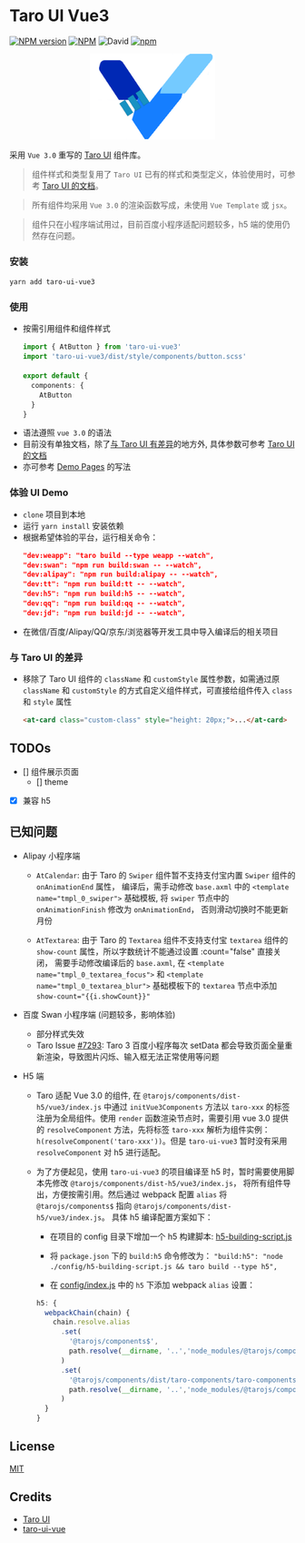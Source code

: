 # Taro UI Vue3
[![NPM version](https://img.shields.io/npm/v/taro-ui-vue3.svg)](https://npmjs.org/package/taro-ui-vue3)
[![NPM](https://img.shields.io/npm/l/taro-ui-vue3)](./LECENSE)
![David](https://img.shields.io/david/b2nil/taro-ui-vue3)
[![npm](https://img.shields.io/npm/dm/taro-ui-vue3)](https://www.npmjs.com/package/taro-ui-vue3)

<p align="center">
  <img height="150" alt="taro-ui-vue3 logo" src="./src/assets/images/logo_taro.png"/>
</p>

采用 `Vue 3.0` 重写的 [Taro UI](https://github.com/NervJS/taro-ui) 组件库。

> 组件样式和类型复用了 `Taro UI` 已有的样式和类型定义，体验使用时，可参考 [Taro UI 的文档](https://taro-ui.jd.com/#/docs/introduction)。

> 所有组件均采用 `Vue 3.0` 的渲染函数写成，未使用 `Vue Template` 或 `jsx`。

> 组件只在小程序端试用过，目前百度小程序适配问题较多，h5 端的使用仍然存在问题。

### 安装
```bash
yarn add taro-ui-vue3
```

### 使用
- 按需引用组件和组件样式
  ```typescript
  import { AtButton } from 'taro-ui-vue3'
  import 'taro-ui-vue3/dist/style/components/button.scss'

  export default {
    components: {
      AtButton
    }
  }
  ```
- 语法遵照 `vue 3.0` 的语法
- 目前没有单独文档，除了[与 Taro UI 有差异](#与-Taro-UI-的差异)的地方外, 具体参数可参考 [Taro UI 的文档](https://taro-ui.jd.com/#/docs/introduction)
- 亦可参考 [Demo Pages](./src/pages) 的写法

### 体验 UI Demo
- `clone` 项目到本地
- 运行 `yarn install` 安装依赖
- 根据希望体验的平台，运行相关命令：
  ```json
  "dev:weapp": "taro build --type weapp --watch",
  "dev:swan": "npm run build:swan -- --watch",
  "dev:alipay": "npm run build:alipay -- --watch",
  "dev:tt": "npm run build:tt -- --watch",
  "dev:h5": "npm run build:h5 -- --watch",
  "dev:qq": "npm run build:qq -- --watch",
  "dev:jd": "npm run build:jd -- --watch",
  ```
- 在微信/百度/Alipay/QQ/京东/浏览器等开发工具中导入编译后的相关项目

### 与 Taro UI 的差异
- 移除了 Taro UI 组件的 `className` 和 `customStyle` 属性参数，如需通过原 `className` 和 `customStyle` 的方式自定义组件样式，可直接给组件传入 `class` 和 `style` 属性
  ```html
  <at-card class="custom-class" style="height: 20px;">...</at-card>
  ```

## TODOs
 - [] 组件展示页面
   - [] theme

 - [x] 兼容 h5
    

## 已知问题
- Alipay 小程序端
  - `AtCalendar`: 由于 Taro 的 `Swiper` 组件暂不支持支付宝内置 `Swiper` 组件的 `onAnimationEnd` 属性， 编译后，需手动修改 `base.axml` 中的 `<template  name="tmpl_0_swiper">` 基础模板, 将 `swiper` 节点中的 `onAnimationFinish` 修改为 `onAnimationEnd`， 否则滑动切换时不能更新月份

  - `AtTextarea`: 由于 Taro 的 `Textarea` 组件不支持支付宝 `textarea` 组件的 `show-count` 属性，所以字数统计不能通过设置 :count="false" 直接关闭， 需要手动修改编译后的 `base.axml`, 在 `<template name="tmpl_0_textarea_focus">` 和 `<template name="tmpl_0_textarea_blur">` 基础模板下的 `textarea` 节点中添加 `show-count="{{i.showCount}}"`

- 百度 Swan 小程序端 (问题较多，影响体验)
  - 部分样式失效
  - Taro Issue [#7293](https://github.com/NervJS/taro/issues/7293): Taro 3 百度小程序每次 setData 都会导致页面全量重新渲染，导致图片闪烁、输入框无法正常使用等问题

- H5 端
  - Taro 适配 Vue 3.0 的组件, 在 `@tarojs/components/dist-h5/vue3/index.js` 中通过 `initVue3Components` 方法以 `taro-xxx` 的标签注册为全局组件。使用 `render` 函数渲染节点时，需要引用 vue 3.0 提供的 `resolveComponent` 方法，先将标签 `taro-xxx` 解析为组件实例： `h(resolveComponent('taro-xxx'))`。但是 `taro-ui-vue3` 暂时没有采用 `resolveComponent` 对 h5 进行适配。

  - 为了方便起见，使用 `taro-ui-vue3` 的项目编译至 h5 时，暂时需要使用脚本先修改 `@tarojs/components/dist-h5/vue3/index.js`， 将所有组件导出，方便按需引用。然后通过 webpack 配置 `alias` 将 `@tarojs/components$` 指向  `@tarojs/components/dist-h5/vue3/index.js`。 具体 h5 编译配置方案如下：

      - 在项目的 config 目录下增加一个 h5 构建脚本: [h5-building-script.js](./config/h5-building-script.js)

      - 将 `package.json` 下的 `build:h5` 命令修改为：
        `"build:h5": "node ./config/h5-building-script.js && taro build --type h5",`

      - 在 [config/index.js](./config/index.js) 中的 `h5` 下添加 webpack `alias` 设置：
      ```typescript
      h5: {
        webpackChain(chain) {
          chain.resolve.alias
            .set(
              '@tarojs/components$', 
              path.resolve(__dirname, '..','node_modules/@tarojs/components/dist-h5/vue3/index.js')
            )
            .set(
              '@tarojs/components/dist/taro-components/taro-components.css',
              path.resolve(__dirname, '..','node_modules/@tarojs/components/dist/taro-components/taro-components.css')
            )
        }
      }      
      ```
  

## License
[MIT](./LICENSE)

## Credits
- [Taro UI](https://github.com/NervJS/taro-ui)
- [taro-ui-vue](https://github.com/psaren/taro-ui-vue)
